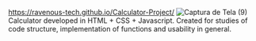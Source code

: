 https://ravenous-tech.github.io/Calculator-Project/
![Captura de Tela (9)](https://user-images.githubusercontent.com/98185728/152075052-9fc929e3-9d04-40f5-a245-82d9589e7e04.png)
Calculator developed in HTML + CSS + Javascript. Created for studies of code structure, implementation of functions and usability in general.
